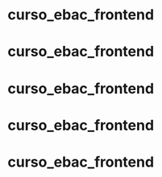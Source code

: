 # curso_ebac_frontend
# curso_ebac_frontend
# curso_ebac_frontend
# curso_ebac_frontend
# curso_ebac_frontend
